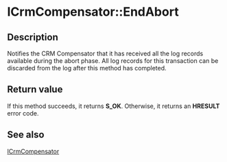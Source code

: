 # ICrmCompensator::EndAbort

## Description

Notifies the CRM Compensator that it has received all the log records available during the abort phase. All log records for this transaction can be discarded from the log after this method has completed.

## Return value

If this method succeeds, it returns **S_OK**. Otherwise, it returns an **HRESULT** error code.

## See also

[ICrmCompensator](https://learn.microsoft.com/windows/desktop/api/comsvcs/nn-comsvcs-icrmcompensator)